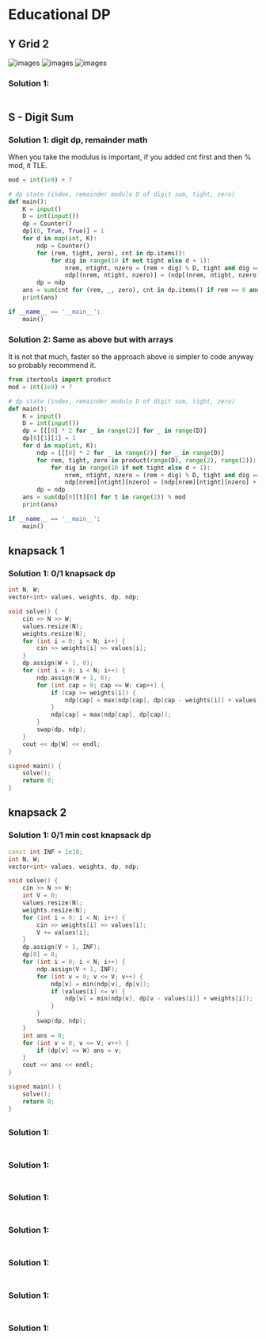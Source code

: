 # Educational DP

## Y Grid 2

![images](images/grid_2_1.png)
![images](images/grid_2_2.png)
![images](images/grid_2_3.png)

### Solution 1: 

```py

```

## S - Digit Sum 

### Solution 1:  digit dp, remainder math

When you take the modulus is important, if you added cnt first and then % mod, it TLE.

```py
mod = int(1e9) + 7

# dp state (index, remainder modulo D of digit sum, tight, zero)
def main():
    K = input()
    D = int(input())
    dp = Counter()
    dp[(0, True, True)] = 1
    for d in map(int, K):
        ndp = Counter()
        for (rem, tight, zero), cnt in dp.items():
            for dig in range(10 if not tight else d + 1):
                nrem, ntight, nzero = (rem + dig) % D, tight and dig == d, zero and dig == 0
                ndp[(nrem, ntight, nzero)] = (ndp[(nrem, ntight, nzero)] + cnt) % mod
        dp = ndp
    ans = sum(cnt for (rem, _, zero), cnt in dp.items() if rem == 0 and not zero) % mod
    print(ans)

if __name__ == '__main__':
    main()
```

### Solution 2:  Same as above but with arrays

It is not that much, faster so the approach above is simpler to code anyway so probably recommend it. 

```py
from itertools import product
mod = int(1e9) + 7

# dp state (index, remainder modulo D of digit sum, tight, zero)
def main():
    K = input()
    D = int(input())
    dp = [[[0] * 2 for _ in range(2)] for _ in range(D)]
    dp[0][1][1] = 1
    for d in map(int, K):
        ndp = [[[0] * 2 for _ in range(2)] for _ in range(D)]
        for rem, tight, zero in product(range(D), range(2), range(2)):
            for dig in range(10 if not tight else d + 1):
                nrem, ntight, nzero = (rem + dig) % D, tight and dig == d, zero and dig == 0
                ndp[nrem][ntight][nzero] = (ndp[nrem][ntight][nzero] + dp[rem][tight][zero]) % mod
        dp = ndp
    ans = sum(dp[0][t][0] for t in range(2)) % mod
    print(ans)

if __name__ == '__main__':
    main()
```

## knapsack 1

### Solution 1:  0/1 knapsack dp

```cpp
int N, W;
vector<int> values, weights, dp, ndp;

void solve() {
    cin >> N >> W;
    values.resize(N);
    weights.resize(N);
    for (int i = 0; i < N; i++) {
        cin >> weights[i] >> values[i];
    }
    dp.assign(W + 1, 0);
    for (int i = 0; i < N; i++) {
        ndp.assign(W + 1, 0);
        for (int cap = 0; cap <= W; cap++) {
            if (cap >= weights[i]) {
                ndp[cap] = max(ndp[cap], dp[cap - weights[i]] + values[i]);
            }
            ndp[cap] = max(ndp[cap], dp[cap]);
        }
        swap(dp, ndp);
    }
    cout << dp[W] << endl;
}

signed main() {
    solve();
    return 0;
}
```

## knapsack 2

### Solution 1:  0/1 min cost knapsack dp

```cpp
const int INF = 1e18;
int N, W;
vector<int> values, weights, dp, ndp;

void solve() {
    cin >> N >> W;
    int V = 0;
    values.resize(N);
    weights.resize(N);
    for (int i = 0; i < N; i++) {
        cin >> weights[i] >> values[i];
        V += values[i];
    }
    dp.assign(V + 1, INF);
    dp[0] = 0;
    for (int i = 0; i < N; i++) {
        ndp.assign(V + 1, INF);
        for (int v = 0; v <= V; v++) {
            ndp[v] = min(ndp[v], dp[v]);
            if (values[i] <= v) {
                ndp[v] = min(ndp[v], dp[v - values[i]] + weights[i]);
            }
        }
        swap(dp, ndp);
    }
    int ans = 0;
    for (int v = 0; v <= V; v++) {
        if (dp[v] <= W) ans = v;
    }
    cout << ans << endl;
}

signed main() {
    solve();
    return 0;
}
```

## 

### Solution 1: 

```py

```

## 

### Solution 1: 

```py

```

## 

### Solution 1: 

```py

```

## 

### Solution 1: 

```py

```

## 

### Solution 1: 

```py

```

## 

### Solution 1: 

```py

```

## 

### Solution 1: 

```py

```